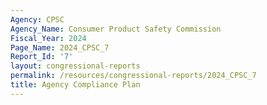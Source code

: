 ```yaml
---
Agency: CPSC
Agency_Name: Consumer Product Safety Commission
Fiscal_Year: 2024
Page_Name: 2024_CPSC_7
Report_Id: '7'
layout: congressional-reports
permalink: /resources/congressional-reports/2024_CPSC_7
title: Agency Compliance Plan
---
```

